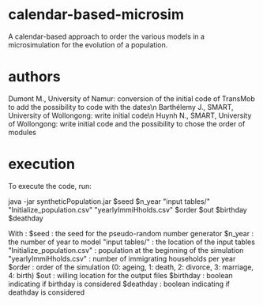 # calendar-based-microsim
A calendar-based approach to order the various models in a microsimulation for the evolution of a population.

# authors
Dumont M., University of Namur: conversion of the initial code of TransMob to add the possibility to code with the dates\n
Barthélemy J., SMART, University of Wollongong: write initial code\n
Huynh N., SMART, University of Wollongong: write initial code and the possibility to chose the order of modules

# execution
To execute the code, run: 

java -jar syntheticPopulation.jar $seed $n_year "input tables/" "Initialize_population.csv" "yearlyImmiHholds.csv" $order $out $birthday $deathday

With :
$seed : the seed for the pseudo-random number generator
$n_year : the number of year to model
"input tables/" : the location of the input tables
"Initialize_population.csv" : population at the beginning of the simulation
"yearlyImmiHholds.csv" : number of immigrating households per year
$order : order of the simulation (0: ageing, 1: death, 2: divorce, 3: marriage, 4: birth)
$out : willing location for the output files
$birthday : boolean indicating if birthday is considered
$deathday : boolean indicating if deathday is considered
